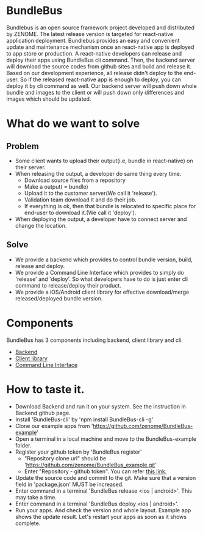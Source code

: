 # BundleBus
Bundlebus is an open source framework project developed and distributed by ZENOME. The latest release version is targeted for react-native application deployment. Bundlebus provides an easy and convenient update and maintenance mechanism once an react-native app is deployed to app store or production.
A react-native developers can release and deploy their apps using BundleBus cli command. Then, the backend server will download the source codes from github sites and build and release it. Based on our development experience, all release didn't deploy to the end-user. So if the released react-native app is enough to deploy, you can deploy it by cli command as well. Our backend server will push down whole bundle and images to the client or will push down only differences and images which should be updated.

# What do we want to solve
## Problem
- Some client wants to upload their output(i.e, bundle in react-native) on their server.
- When releasing the output, a developer do same thing every time.
  - Download source files from a repository
  - Make a output( = bundle)
  - Upload it to the customer server(We call it 'release').
  - Validation team download it and do their job.
  - If everything is ok, then that bundle is relocated to specific place for end-user to download it.(We call it 'deploy').
- When deploying the output, a developer have to connect server and change the location.

## Solve
- We provide a backend which provides to control bundle version, build, release and deploy.
- We provide a Command Line Interface which provides to simply do 'release' and 'deploy'. So what developers have to do is just enter cli command to release/deploy their product.
- We provide a iOS/Android client library for effective download/merge released/deployed bundle version.

# Components
BundleBus has 3 components including backend, client library and cli.
- [Backend](https://github.com/zenome/BundleBus_backend)
- [Client library](https://github.com/zenome/BundleBus_client)
- [Command Line Interface](https://github.com/zenome/BundleBus-cli)

# How to taste it.
- Download Backend and run it on your system. See the instruction in Backend github page.
- Install 'BundleBus-cli' by 'npm install BundleBus-cli -g'
- Clone our example apps from 'https://github.com/zenome/BundleBus-example'
- Open a terminal in a local machine and move to the BundleBus-example folder.
- Register your github token by 'BundleBus register'
  - "Repository clone url" should be 'https://github.com/zenome/BundleBus_example.git'
  - Enter "Repository - github token". You can refer  [this link.](https://help.github.com/articles/creating-an-access-token-for-command-line-use/)
- Update the source code and commit to the git. Make sure that a version field in 'package.json' MUST be increased.
- Enter command in a terminal 'BundleBus release <ios | android>'. This may take a time.
- Enter command in a terminal 'BundleBus deploy <ios | android>'.
- Run your apps. And check the version and whole layout. Example app shows the update result. Let's restart your apps as soon as it shows complete.

